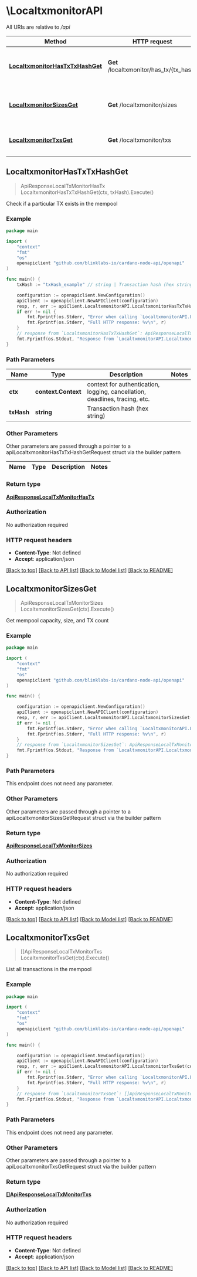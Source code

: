 # \LocaltxmonitorAPI

All URIs are relative to */api*

Method | HTTP request | Description
------------- | ------------- | -------------
[**LocaltxmonitorHasTxTxHashGet**](LocaltxmonitorAPI.md#LocaltxmonitorHasTxTxHashGet) | **Get** /localtxmonitor/has_tx/{tx_hash} | Check if a particular TX exists in the mempool
[**LocaltxmonitorSizesGet**](LocaltxmonitorAPI.md#LocaltxmonitorSizesGet) | **Get** /localtxmonitor/sizes | Get mempool capacity, size, and TX count
[**LocaltxmonitorTxsGet**](LocaltxmonitorAPI.md#LocaltxmonitorTxsGet) | **Get** /localtxmonitor/txs | List all transactions in the mempool



## LocaltxmonitorHasTxTxHashGet

> ApiResponseLocalTxMonitorHasTx LocaltxmonitorHasTxTxHashGet(ctx, txHash).Execute()

Check if a particular TX exists in the mempool

### Example

```go
package main

import (
	"context"
	"fmt"
	"os"
	openapiclient "github.com/blinklabs-io/cardano-node-api/openapi"
)

func main() {
	txHash := "txHash_example" // string | Transaction hash (hex string)

	configuration := openapiclient.NewConfiguration()
	apiClient := openapiclient.NewAPIClient(configuration)
	resp, r, err := apiClient.LocaltxmonitorAPI.LocaltxmonitorHasTxTxHashGet(context.Background(), txHash).Execute()
	if err != nil {
		fmt.Fprintf(os.Stderr, "Error when calling `LocaltxmonitorAPI.LocaltxmonitorHasTxTxHashGet``: %v\n", err)
		fmt.Fprintf(os.Stderr, "Full HTTP response: %v\n", r)
	}
	// response from `LocaltxmonitorHasTxTxHashGet`: ApiResponseLocalTxMonitorHasTx
	fmt.Fprintf(os.Stdout, "Response from `LocaltxmonitorAPI.LocaltxmonitorHasTxTxHashGet`: %v\n", resp)
}
```

### Path Parameters


Name | Type | Description  | Notes
------------- | ------------- | ------------- | -------------
**ctx** | **context.Context** | context for authentication, logging, cancellation, deadlines, tracing, etc.
**txHash** | **string** | Transaction hash (hex string) | 

### Other Parameters

Other parameters are passed through a pointer to a apiLocaltxmonitorHasTxTxHashGetRequest struct via the builder pattern


Name | Type | Description  | Notes
------------- | ------------- | ------------- | -------------


### Return type

[**ApiResponseLocalTxMonitorHasTx**](ApiResponseLocalTxMonitorHasTx.md)

### Authorization

No authorization required

### HTTP request headers

- **Content-Type**: Not defined
- **Accept**: application/json

[[Back to top]](#) [[Back to API list]](../README.md#documentation-for-api-endpoints)
[[Back to Model list]](../README.md#documentation-for-models)
[[Back to README]](../README.md)


## LocaltxmonitorSizesGet

> ApiResponseLocalTxMonitorSizes LocaltxmonitorSizesGet(ctx).Execute()

Get mempool capacity, size, and TX count

### Example

```go
package main

import (
	"context"
	"fmt"
	"os"
	openapiclient "github.com/blinklabs-io/cardano-node-api/openapi"
)

func main() {

	configuration := openapiclient.NewConfiguration()
	apiClient := openapiclient.NewAPIClient(configuration)
	resp, r, err := apiClient.LocaltxmonitorAPI.LocaltxmonitorSizesGet(context.Background()).Execute()
	if err != nil {
		fmt.Fprintf(os.Stderr, "Error when calling `LocaltxmonitorAPI.LocaltxmonitorSizesGet``: %v\n", err)
		fmt.Fprintf(os.Stderr, "Full HTTP response: %v\n", r)
	}
	// response from `LocaltxmonitorSizesGet`: ApiResponseLocalTxMonitorSizes
	fmt.Fprintf(os.Stdout, "Response from `LocaltxmonitorAPI.LocaltxmonitorSizesGet`: %v\n", resp)
}
```

### Path Parameters

This endpoint does not need any parameter.

### Other Parameters

Other parameters are passed through a pointer to a apiLocaltxmonitorSizesGetRequest struct via the builder pattern


### Return type

[**ApiResponseLocalTxMonitorSizes**](ApiResponseLocalTxMonitorSizes.md)

### Authorization

No authorization required

### HTTP request headers

- **Content-Type**: Not defined
- **Accept**: application/json

[[Back to top]](#) [[Back to API list]](../README.md#documentation-for-api-endpoints)
[[Back to Model list]](../README.md#documentation-for-models)
[[Back to README]](../README.md)


## LocaltxmonitorTxsGet

> []ApiResponseLocalTxMonitorTxs LocaltxmonitorTxsGet(ctx).Execute()

List all transactions in the mempool

### Example

```go
package main

import (
	"context"
	"fmt"
	"os"
	openapiclient "github.com/blinklabs-io/cardano-node-api/openapi"
)

func main() {

	configuration := openapiclient.NewConfiguration()
	apiClient := openapiclient.NewAPIClient(configuration)
	resp, r, err := apiClient.LocaltxmonitorAPI.LocaltxmonitorTxsGet(context.Background()).Execute()
	if err != nil {
		fmt.Fprintf(os.Stderr, "Error when calling `LocaltxmonitorAPI.LocaltxmonitorTxsGet``: %v\n", err)
		fmt.Fprintf(os.Stderr, "Full HTTP response: %v\n", r)
	}
	// response from `LocaltxmonitorTxsGet`: []ApiResponseLocalTxMonitorTxs
	fmt.Fprintf(os.Stdout, "Response from `LocaltxmonitorAPI.LocaltxmonitorTxsGet`: %v\n", resp)
}
```

### Path Parameters

This endpoint does not need any parameter.

### Other Parameters

Other parameters are passed through a pointer to a apiLocaltxmonitorTxsGetRequest struct via the builder pattern


### Return type

[**[]ApiResponseLocalTxMonitorTxs**](ApiResponseLocalTxMonitorTxs.md)

### Authorization

No authorization required

### HTTP request headers

- **Content-Type**: Not defined
- **Accept**: application/json

[[Back to top]](#) [[Back to API list]](../README.md#documentation-for-api-endpoints)
[[Back to Model list]](../README.md#documentation-for-models)
[[Back to README]](../README.md)

